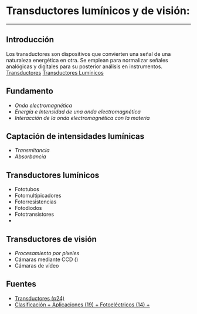 # Transductores lumínicos y de visión:
- - -
 
## Introducción
Los transductores son dispositivos que convierten una señal de una naturaleza energética en otra. Se emplean para normalizar señales analógicas y digitales para su posterior análisis en instrumentos.
[Transductores](https://waleskadorante.wordpress.com/2017/01/23/transductor/)
[Transductores Lumínicos](https://waleskadorante.wordpress.com/2017/01/23/transductores-luminosos/)
## Fundamento
 * *Onda electromagnética*
 * *Energía e Intensidad de una onda electromagnética*
 * *Interacción de la onda electromagnética con la materia*
## Captación de intensidades lumínicas
 * *Transmitancia*
 * *Absorbancia*
## Transductores lumínicos
 * Fototubos
 * Fotomultipicadores
 * Fotorresistencias
 * Fotodiodos
 * Fototransistores
 * 
## Transductores de visión
 * *Procesamiento por píxeles*
 * Cámaras mediante CCD () [](https://commons.wikimedia.org/wiki/File:Delta-Doped_Charged_Coupled_Devices_(CCD)_for_Ultra-Violet_and_Visible_Detection.jpg)
   [](http://wwwuser.cnb.csic.es/~fotonica/Photonic_en/Review/ccd1.htm)
 * Cámaras de vídeo
## Fuentes
 * [Transductores (p24)](http://iesalfonsox.es/wp-content/uploads/2015/07/Tema10.-transductores.-Sus-tipos.pdf)
 * [Clasificación + Aplicaciones (19) + Fotoeléctricos (14) + ](http://www.eudim.uta.cl/files/5813/2069/8949/fm_Ch03_mfuentesm.pdf)
